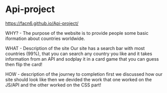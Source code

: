 # Api-project

https://facn6.github.io/Api-project/

WHY? - The purpose of the website is to provide people some basic iformation about countries worldwide.

WHAT - Description of the site Our site has a search bar with most countries (99%), that you can search any country you like and it takes information from an API and sodplay it in a card game that you can guess then flip the card!

HOW - description of the journey to completion first we discussed how our site should look like then we devided the work that one worked on the JS/API and the other worked on the CSS part!
